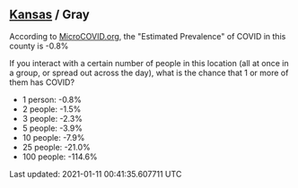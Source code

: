 
## [Kansas](/united-states/kansas) / Gray

According to [MicroCOVID.org](http://microcovid.org),
the "Estimated Prevalence" of COVID in this county is -0.8%

If you interact with a certain number of people in this location
(all at once in a group, or spread out across the day), what is the chance that
1 or more of them has COVID?

- 1 person: -0.8%
- 2 people: -1.5%
- 3 people: -2.3%
- 5 people: -3.9%
- 10 people: -7.9%
- 25 people: -21.0%
- 100 people: -114.6%

Last updated: 2021-01-11 00:41:35.607711 UTC
